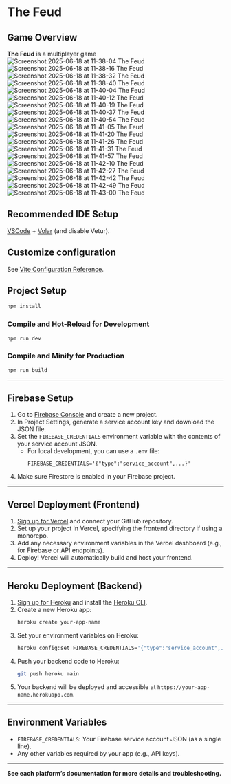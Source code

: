 # The Feud

## Game Overview

**The Feud** is a multiplayer game
![Screenshot 2025-06-18 at 11-38-04 The Feud](https://github.com/user-attachments/assets/cadb11c6-7508-4f8b-9b8b-a9b2f5c41d34)
![Screenshot 2025-06-18 at 11-38-16 The Feud](https://github.com/user-attachments/assets/f5861b77-ddf8-42b3-a487-153bf6ccc964)
![Screenshot 2025-06-18 at 11-38-32 The Feud](https://github.com/user-attachments/assets/cb029000-f90e-48f1-9a63-5769f5918aee)
![Screenshot 2025-06-18 at 11-38-40 The Feud](https://github.com/user-attachments/assets/a0830a4c-6ffb-4ce3-9458-95398a28ba57)
![Screenshot 2025-06-18 at 11-40-04 The Feud](https://github.com/user-attachments/assets/7f9249be-4f07-4b49-8dce-6ae1da0b21cc)
![Screenshot 2025-06-18 at 11-40-12 The Feud](https://github.com/user-attachments/assets/89d0e6e9-0cd3-4954-b0db-30b03ff491ea)
![Screenshot 2025-06-18 at 11-40-19 The Feud](https://github.com/user-attachments/assets/29474ec4-fe5e-4652-84a9-166ffc16e7a7)
![Screenshot 2025-06-18 at 11-40-37 The Feud](https://github.com/user-attachments/assets/76675cd0-e571-49c5-9234-acac50368116)
![Screenshot 2025-06-18 at 11-40-54 The Feud](https://github.com/user-attachments/assets/a11394a3-9964-43a3-9c49-6eac4975f071)
![Screenshot 2025-06-18 at 11-41-05 The Feud](https://github.com/user-attachments/assets/09fc47d2-cf5a-44dc-9b53-293c5a0f95c9)
![Screenshot 2025-06-18 at 11-41-20 The Feud](https://github.com/user-attachments/assets/69d5fa1c-8f37-4e55-8800-a88915c6bc2a)
![Screenshot 2025-06-18 at 11-41-26 The Feud](https://github.com/user-attachments/assets/4e8c3b12-3098-4dae-9f0c-d770ec414758)
![Screenshot 2025-06-18 at 11-41-31 The Feud](https://github.com/user-attachments/assets/2b432140-a0c6-4f44-a789-b55071c7347f)
![Screenshot 2025-06-18 at 11-41-57 The Feud](https://github.com/user-attachments/assets/d8c6d28c-7c33-44a7-aeb9-49bcfdb316b8)
![Screenshot 2025-06-18 at 11-42-10 The Feud](https://github.com/user-attachments/assets/5b23472b-24f2-47c5-97d1-a24bd92c930f)
![Screenshot 2025-06-18 at 11-42-27 The Feud](https://github.com/user-attachments/assets/ffd4f1bd-fcdb-48fd-b749-d7b72235da82)
![Screenshot 2025-06-18 at 11-42-42 The Feud](https://github.com/user-attachments/assets/9d07c733-4c03-434a-8bf2-9c81ff4e79ee)
![Screenshot 2025-06-18 at 11-42-49 The Feud](https://github.com/user-attachments/assets/2a6a28b1-fa69-4a7e-9ae1-eebb2ce6f6e4)
![Screenshot 2025-06-18 at 11-43-00 The Feud](https://github.com/user-attachments/assets/50cbd702-0d95-4f5a-837a-a498f689ad7d)

## Recommended IDE Setup

[VSCode](https://code.visualstudio.com/) + [Volar](https://marketplace.visualstudio.com/items?itemName=Vue.volar) (and disable Vetur).

## Customize configuration

See [Vite Configuration Reference](https://vite.dev/config/).

## Project Setup

```sh
npm install
```

### Compile and Hot-Reload for Development

```sh
npm run dev
```

### Compile and Minify for Production

```sh
npm run build
```

---

## Firebase Setup

1. Go to [Firebase Console](https://console.firebase.google.com/) and create a new project.
2. In Project Settings, generate a service account key and download the JSON file.
3. Set the `FIREBASE_CREDENTIALS` environment variable with the contents of your service account JSON.
   - For local development, you can use a `.env` file:
     ```
     FIREBASE_CREDENTIALS='{"type":"service_account",...}'
     ```
4. Make sure Firestore is enabled in your Firebase project.

---

## Vercel Deployment (Frontend)

1. [Sign up for Vercel](https://vercel.com/) and connect your GitHub repository.
2. Set up your project in Vercel, specifying the frontend directory if using a monorepo.
3. Add any necessary environment variables in the Vercel dashboard (e.g., for Firebase or API endpoints).
4. Deploy! Vercel will automatically build and host your frontend.

---

## Heroku Deployment (Backend)

1. [Sign up for Heroku](https://heroku.com/) and install the [Heroku CLI](https://devcenter.heroku.com/articles/heroku-cli).
2. Create a new Heroku app:
   ```sh
   heroku create your-app-name
   ```
3. Set your environment variables on Heroku:
   ```sh
   heroku config:set FIREBASE_CREDENTIALS='{"type":"service_account",...}'
   ```
4. Push your backend code to Heroku:
   ```sh
   git push heroku main
   ```
5. Your backend will be deployed and accessible at `https://your-app-name.herokuapp.com`.

---

## Environment Variables

- `FIREBASE_CREDENTIALS`: Your Firebase service account JSON (as a single line).
- Any other variables required by your app (e.g., API keys).

---

**See each platform’s documentation for more details and troubleshooting.**
